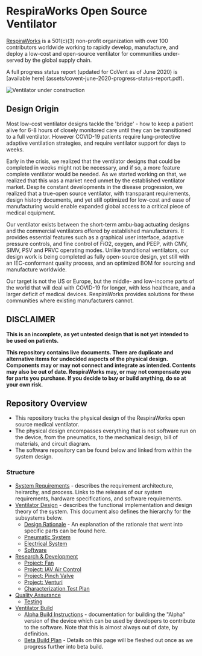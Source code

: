 # RespiraWorks Open Source Ventilator

[RespiraWorks](https://respira.works/) is a 501(c)(3) non-profit organization with over 100 contributors worldwide working to rapidly develop, manufacture, and deploy a low-cost and open-source ventilator for communities under-served by the global supply chain.

A full progress status report (updated for CoVent as of June 2020) is [available here]
(assets/covent-june-2020-progress-status-report.pdf).

![Ventilator under construction](assets/open_box.jpg)

## Design Origin

Most low-cost ventilator designs tackle the 'bridge' - how to keep a patient alive for 6-8 hours of closely monitored care until they can be transitioned to a full ventilator. However COVID-19 patients require lung-protective adaptive ventilation strategies, and require ventilator support for days to weeks.

Early in the crisis, we realized that the ventilator designs that could be completed in weeks might not be necessary, and if so, a more feature complete ventilator would be needed. As we started working on that, we realized that this was a market need unmet by the established ventilator market. Despite constant developments in the disease progression, we realized that a true-open source ventilator, with transparant requirements, design history documents, and yet still optimized for low-cost and ease of manufacturing would enable expanded global access to a critical piece of medical equipment.

Our ventilator exists between the short-term ambu-bag actuating designs and the commercial ventilators offered by established manufacturers. It provides essential features such as a graphical user interface, adaptive pressure controls, and fine control of FiO2, oxygen, and PEEP, with CMV, SIMV, PSV and PRVC operating modes. Unlike tranditional ventilators, our design work is being completed as fully open-source design, yet still with an IEC-conformant quality process, and an optimized BOM for sourcing and manufacture worldwide.

Our target is not the US or Europe, but the middle- and low-income parts of the world that will deal with COVID-19 for longer, with less healthcare, and a larger deficit of medical devices. RespiraWorks provides solutions for these communities where existing manufacturers cannot.

## DISCLAIMER

**This is an incomplete, as yet untested design that is not yet intended to be used on patients.**

**This repository contains live documents.
There are duplicate and alternative items for undecided aspects of the physical design. Components may or may not connect and integrate as intended.
Contents may also be out of date. RespiraWorks may, or may not compensate you for parts you purchase. If you decide to buy or build anything, do so at your own risk.**

## Repository Overview

* This repository tracks the physical design of the RespiraWorks open source medical ventilator.
* The physical design encompasses everything that is not software run on the device, from the pneumatics, to the mechanical design, bill of materials, and circuit diagram.
* The software repository can be found below and linked from within the system design.

### Structure

  * [System Requirements](system-requirements.md) -
  describes the requirement architecture, heirarchy, and process. Links to the releases of our system requirements, hardware specifications, and software requirements.
  * [Ventilator Design](ventilator-design) -
  describes the functional implementation and design theory of the system. This document also defines the hierarchy for the subsystems below.
      * [Design Rationale](ventilator-design/design-rationales.md) - An explanation of the rationale that went into specific parts can be found here.
      * [Pneumatic System](ventilator-design/pneumatic-system)
      * [Electrical System](ventilator-design/electrical-system)
      * [Software](https://github.com/RespiraWorks/VentilatorSoftware)
  * [Research & Development](research-development)
      * [Project: Fan](research-development/project-fan)
      * [Project: IAV Air Control](research-development/project-iav-air-control)
      * [Project: Pinch Valve](research-development/project-pinch-valve)
      * [Project: Venturi](research-development/project-venturi)
      * [Characterization Test Plan](research-development/characterization-test-plan.md)
  * [Quality Assurance](quality-assurance)
      * [Testing](quality-assurance/testing)
  * [Ventilator Build](ventilator-build)
      * [Alpha Build Instructions](ventilator-build/alpha-build-instructions) -
         documentation for building the "Alpha" version of the device which can be used by developers to contribute to the software. Note that this is almost always out of date, by definition.
      * [Beta Build Plan](ventilator-build/beta-build-instructions) - Details on this page will be fleshed out once as we progress further into beta build.
